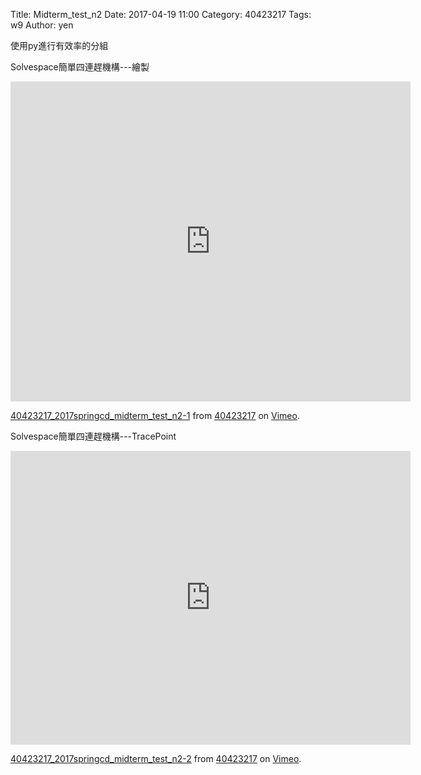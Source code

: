 Title: Midterm_test_n2
Date: 2017-04-19 11:00
Category: 40423217
Tags: w9
Author: yen

使用py進行有效率的分組
<!-- PELICAN_END_SUMMARY -->
<p>Solvespace簡單四連趕機構---繪製</p>
<iframe src="https://player.vimeo.com/video/213774053" width="640" height="512" frameborder="0" webkitallowfullscreen mozallowfullscreen allowfullscreen></iframe> <p><a href="https://vimeo.com/213774053">40423217_2017springcd_midterm_test_n2-1</a> from <a href="https://vimeo.com/user61170413">40423217</a> on <a href="https://vimeo.com">Vimeo</a>.</p>

<p>Solvespace簡單四連趕機構---TracePoint</p>
<iframe src="https://player.vimeo.com/video/213774060" width="640" height="470" frameborder="0" webkitallowfullscreen mozallowfullscreen allowfullscreen></iframe> <p><a href="https://vimeo.com/213774060">40423217_2017springcd_midterm_test_n2-2</a> from <a href="https://vimeo.com/user61170413">40423217</a> on <a href="https://vimeo.com">Vimeo</a>.</p>